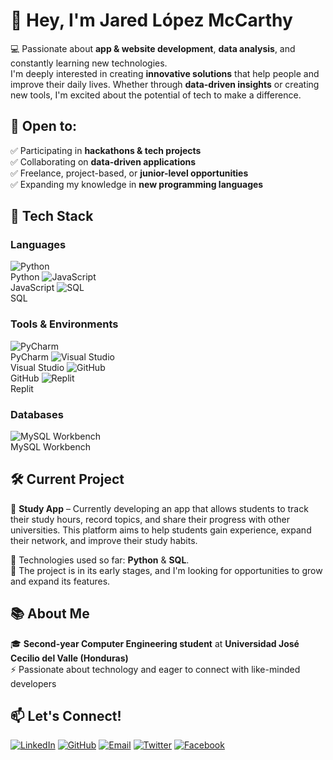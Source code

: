 # 👋 Hey, I'm Jared López McCarthy  

💻 Passionate about **app & website development**, **data analysis**, and constantly learning new technologies.  
I'm deeply interested in creating **innovative solutions** that help people and improve their daily lives. Whether through **data-driven insights** or creating new tools, I'm excited about the potential of tech to make a difference.  

## 🌟 Open to:  
✅ Participating in **hackathons & tech projects**  
✅ Collaborating on **data-driven applications**  
✅ Freelance, project-based, or **junior-level opportunities**  
✅ Expanding my knowledge in **new programming languages**  

## 🚀 Tech Stack  

### Languages
![Python](https://img.shields.io/badge/Python-%233776AB.svg?style=for-the-badge&logo=python&logoColor=white)  
Python    ![JavaScript](https://img.shields.io/badge/JavaScript-%23323330.svg?style=for-the-badge&logo=javascript&logoColor=F7DF1E)  
JavaScript    ![SQL](https://img.shields.io/badge/SQL-%234479A1.svg?style=for-the-badge&logo=mysql&logoColor=white)  
SQL  

### Tools & Environments  
![PyCharm](https://img.shields.io/badge/PyCharm-%234B4B6A.svg?style=for-the-badge&logo=jetbrains&logoColor=white)  
PyCharm    ![Visual Studio](https://img.shields.io/badge/Visual%20Studio-%235C2D91.svg?style=for-the-badge&logo=visualstudio&logoColor=white)  
Visual Studio    ![GitHub](https://img.shields.io/badge/GitHub-%23181717.svg?style=for-the-badge&logo=github&logoColor=white)  
GitHub    ![Replit](https://img.shields.io/badge/Replit-%23000000.svg?style=for-the-badge&logo=replit&logoColor=white)  
Replit  

### Databases  
![MySQL Workbench](https://img.shields.io/badge/MySQL%20Workbench-%234479A1.svg?style=for-the-badge&logo=mysql&logoColor=white)  
MySQL Workbench


## 🛠️ Current Project  
🚧 **Study App** – Currently developing an app that allows students to track their study hours, record topics, and share their progress with other universities. This platform aims to help students gain experience, expand their network, and improve their study habits.  

🔧 Technologies used so far: **Python** & **SQL**.  
🔄 The project is in its early stages, and I'm looking for opportunities to grow and expand its features.

## 📚 About Me  
🎓 **Second-year Computer Engineering student** at **Universidad José Cecilio del Valle (Honduras)**  
⚡ Passionate about technology and eager to connect with like-minded developers  
 
## 📫 Let's Connect!  
[![LinkedIn](https://img.shields.io/badge/LinkedIn-%230077B5.svg?style=for-the-badge&logo=linkedin&logoColor=white)](https://www.linkedin.com/in/tu-perfil/)  [![GitHub](https://img.shields.io/badge/GitHub-%23181717.svg?style=for-the-badge&logo=github&logoColor=white)](https://github.com/McCode)  [![Email](https://img.shields.io/badge/Email-%23D14836.svg?style=for-the-badge&logo=gmail&logoColor=white)](mailto:tuemail@gmail.com)  [![Twitter](https://img.shields.io/badge/Twitter-%231DA1F2.svg?style=for-the-badge&logo=twitter&logoColor=white)](https://twitter.com/tu_usuario)  [![Facebook](https://img.shields.io/badge/Facebook-%231877F2.svg?style=for-the-badge&logo=facebook&logoColor=white)](https://www.facebook.com/tu_usuario)

